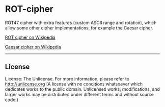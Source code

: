 # ROT-cipher
ROT47 cipher with extra features (custom ASCII range and rotation), which allow some other cipher implementations, for example the Caesar cipher.

[ROT cipher on Wikipedia](https://en.wikipedia.org/wiki/ROT13)

[Caesar cipher on Wikipedia](https://en.wikipedia.org/wiki/Caesar_cipher)

--- 

## License

License: The Unlicense. For more information, please refer to http://unlicense.org
(A license with no conditions whatsoever which dedicates works to the public domain. Unlicensed works, modifications, and larger works may be distributed under different terms and without source code.)
